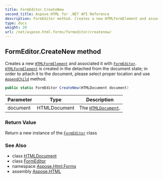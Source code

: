 ```yaml
---
title: FormEditor.CreateNew
second_title: Aspose.HTML for .NET API Reference
description: FormEditor method. Creates a new HTMLFormElement and associated it with FormEditor. HTMLFormElement is created in the detached from the document state in order to attach it to the document please select proper location and use AppendChild method
type: docs
weight: 20
url: /net/aspose.html.forms/formeditor/createnew/
---
```

## FormEditor.CreateNew method

Creates a new [`HTMLFormElement`](../../../aspose.html/htmlformelement/) and associated it with [`FormEditor`](../). [`HTMLFormElement`](../../../aspose.html/htmlformelement/) is created in the detached from the document state; in order to attach it to the document, please select proper location and use [`AppendChild`](../../../aspose.html.dom/node/appendchild/) method.

```csharp
public static FormEditor CreateNew(HTMLDocument document)
```

| Parameter | Type | Description |
| --- | --- | --- |
| document | HTMLDocument | The [`HTMLDocument`](../../../aspose.html/htmldocument/). |

### Return Value

Return a new instance of the [`FormEditor`](../) class

### See Also

* class [HTMLDocument](../../../aspose.html/htmldocument/)
* class [FormEditor](../)
* namespace [Aspose.Html.Forms](../../formeditor/)
* assembly [Aspose.HTML](../../../)
